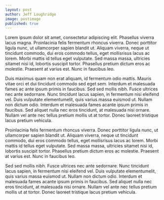 ```yaml
---
layout: post
author: Jeff Loughridge
image: postimage
published: true
---
```

Lorem ipsum dolor sit amet, consectetur adipiscing elit. Phasellus viverra lacus magna. Proinlacinia felis fermentum rhoncus viverra. Donec porttitor ligula nunc, ut ullamcorper sapien blandit ut. Aliquam viverra, neque ut tincidunt commodo, dui eros commodo tellus, eget mollisrisus lacus ac lorem. Morbi mattis id tellus eget vulputate. Sed massa massa, ultricies sitamet nisi id, lobortis suscipit tortor. Phasellus pretium dictum eros ac molestie. Praesent at varius est. Nunc in faucibus leo.

Duis maximus quam non erat aliquam, id fermentum odio mattis. Mauris vitae orci et dui tincidunt commodo sed eget sem. Interdum et malesuada fames ac ante ipsum primis in faucibus. Sed sed mollis nibh. Fusce ultrices nec ante sedornare. Nunc tincidunt lacus sapien, in fermentum nisi eleifend vel. Duis vulputate elementumelit, quis varius massa euismod ut. Nullam non dictum odio. Interdum et malesuada fames acante ipsum primis in faucibus. Sed aliquet nulla nec eros tincidunt, at malesuada nisi ornare. Nullam vel ante nec tellus pretium mollis ut at tortor. Donec laoreet tristique lacus pretium vehicula.

Proinlacinia felis fermentum rhoncus viverra. Donec porttitor ligula nunc, ut ullamcorper sapien blandit ut. Aliquam viverra, neque ut tincidunt commodo, dui eros commodo tellus, eget mollisrisus lacus ac lorem. Morbi mattis id tellus eget vulputate. Sed massa massa, ultricies sitamet nisi id, lobortis suscipit tortor. Phasellus pretium dictum eros ac molestie. Praesent at varius est. Nunc in faucibus leo.

Sed sed mollis nibh. Fusce ultrices nec ante sedornare. Nunc tincidunt lacus sapien, in fermentum nisi eleifend vel. Duis vulputate elementumelit, quis varius massa euismod ut. Nullam non dictum odio. Interdum et malesuada fames acante ipsum primis in faucibus. Sed aliquet nulla nec eros tincidunt, at malesuada nisi ornare. Nullam vel ante nec tellus pretium mollis ut at tortor. Donec laoreet tristique lacus pretium vehicula.
